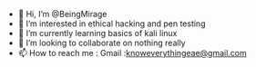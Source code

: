 - 👋 Hi, I’m @BeingMirage
- 👀 I’m interested in ethical hacking and pen testing
- 🌱 I’m currently learning basics of kali linux
- 💞️ I’m looking to collaborate on nothing really
- 📫 How to reach me : Gmail :knoweverythingeae@gmail.com

<!---
BeingMirage/BeingMirage is a ✨ special ✨ repository because its `README.md` (this file) appears on your GitHub profile.
You can click the Preview link to take a look at your changes.
--->
